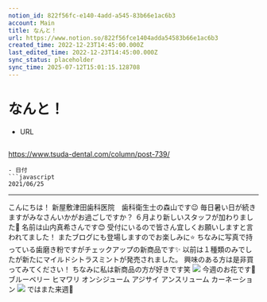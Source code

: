 ```yaml
---
notion_id: 822f56fc-e140-4add-a545-83b66e1ac6b3
account: Main
title: なんと！
url: https://www.notion.so/822f56fce1404adda54583b66e1ac6b3
created_time: 2022-12-23T14:45:00.000Z
last_edited_time: 2022-12-23T14:45:00.000Z
sync_status: placeholder
sync_time: 2025-07-12T15:01:15.128708
---
```

# なんと！

- URL
  ```javascript
https://www.tsuda-dental.com/column/post-739/
  ```
- 日付
  ```javascript
2021/06/25
  ```
---
こんにちは！
新屋敷津田歯科医院　歯科衛生士の森山です😉
毎日暑い日が続きますがみなさんいかがお過ごしですか？
６月より新しいスタッフが加わりました👏
名前は山内真希さんです😊
受付にいるので皆さん宜しくお願いしますと言われてました！
またブログにも登場しますのでお楽しみに⭐️
ちなみに写真で持っている歯磨き粉ですがチェックアップの新商品です✨
以前は１種類のみでしたが新たにマイルドシトラスミントが発売されました。
興味のある方は是非買ってみてください！
ちなみに私は新商品の方が好きです笑
![](https://www.tsuda-dental.com/column/_data/contribute/images/739_1_18.jpg)
今週のお花です🌺
ブルーベリー
ヒマワリ
オンシジューム
アジサイ
アンスリューム
カーネーション
![](https://www.tsuda-dental.com/column/_data/contribute/images/739_1_19.jpg)
ではまた来週👋